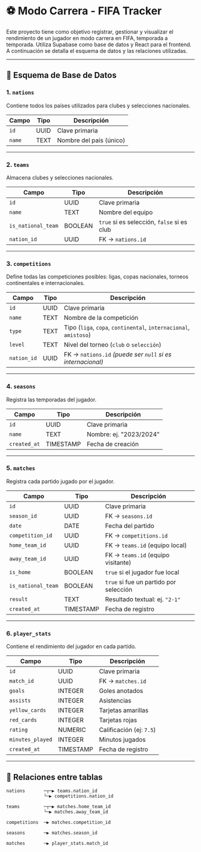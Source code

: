 # ⚽ Modo Carrera - FIFA Tracker

Este proyecto tiene como objetivo registrar, gestionar y visualizar el rendimiento de un jugador en modo carrera en FIFA, temporada a temporada. Utiliza Supabase como base de datos y React para el frontend. A continuación se detalla el esquema de datos y las relaciones utilizadas.

---

## 📐 Esquema de Base de Datos

### 1. `nations`
Contiene todos los países utilizados para clubes y selecciones nacionales.

| Campo       | Tipo     | Descripción                        |
|-------------|----------|------------------------------------|
| `id`        | UUID     | Clave primaria                     |
| `name`      | TEXT     | Nombre del país (único)           |

---

### 2. `teams`
Almacena clubes y selecciones nacionales.

| Campo            | Tipo     | Descripción                                    |
|------------------|----------|------------------------------------------------|
| `id`             | UUID     | Clave primaria                                 |
| `name`           | TEXT     | Nombre del equipo                              |
| `is_national_team` | BOOLEAN | `true` si es selección, `false` si es club     |
| `nation_id`      | UUID     | FK → `nations.id`                              |

---

### 3. `competitions`
Define todas las competiciones posibles: ligas, copas nacionales, torneos continentales e internacionales.

| Campo       | Tipo     | Descripción                                                         |
|-------------|----------|---------------------------------------------------------------------|
| `id`        | UUID     | Clave primaria                                                      |
| `name`      | TEXT     | Nombre de la competición                                            |
| `type`      | TEXT     | Tipo (`liga`, `copa`, `continental`, `internacional`, `amistoso`)   |
| `level`     | TEXT     | Nivel del torneo (`club` o `selección`)                             |
| `nation_id` | UUID     | FK → `nations.id` _(puede ser `null` si es internacional)_          |

---

### 4. `seasons`
Registra las temporadas del jugador.

| Campo       | Tipo     | Descripción               |
|-------------|----------|---------------------------|
| `id`        | UUID     | Clave primaria            |
| `name`      | TEXT     | Nombre: ej. "2023/2024"   |
| `created_at`| TIMESTAMP| Fecha de creación         |

---

### 5. `matches`
Registra cada partido jugado por el jugador.

| Campo             | Tipo     | Descripción                                           |
|-------------------|----------|-------------------------------------------------------|
| `id`              | UUID     | Clave primaria                                        |
| `season_id`       | UUID     | FK → `seasons.id`                                     |
| `date`            | DATE     | Fecha del partido                                     |
| `competition_id`  | UUID     | FK → `competitions.id`                                |
| `home_team_id`    | UUID     | FK → `teams.id` (equipo local)                        |
| `away_team_id`    | UUID     | FK → `teams.id` (equipo visitante)                    |
| `is_home`         | BOOLEAN  | `true` si el jugador fue local                        |
| `is_national_team`| BOOLEAN  | `true` si fue un partido por selección                |
| `result`          | TEXT     | Resultado textual: ej. `"2-1"`                        |
| `created_at`      | TIMESTAMP| Fecha de registro                                     |

---

### 6. `player_stats`
Contiene el rendimiento del jugador en cada partido.

| Campo           | Tipo      | Descripción                           |
|-----------------|-----------|---------------------------------------|
| `id`            | UUID      | Clave primaria                        |
| `match_id`      | UUID      | FK → `matches.id`                     |
| `goals`         | INTEGER   | Goles anotados                        |
| `assists`       | INTEGER   | Asistencias                           |
| `yellow_cards`  | INTEGER   | Tarjetas amarillas                    |
| `red_cards`     | INTEGER   | Tarjetas rojas                        |
| `rating`        | NUMERIC   | Calificación (ej: `7.5`)              |
| `minutes_played`| INTEGER   | Minutos jugados                       |
| `created_at`    | TIMESTAMP | Fecha de registro                     |

---

## 🔗 Relaciones entre tablas

```plaintext
nations       ─┬─▶ teams.nation_id
              └─▶ competitions.nation_id

teams         ─┬─▶ matches.home_team_id
              └─▶ matches.away_team_id

competitions  ─▶ matches.competition_id

seasons       ─▶ matches.season_id

matches       ─▶ player_stats.match_id
